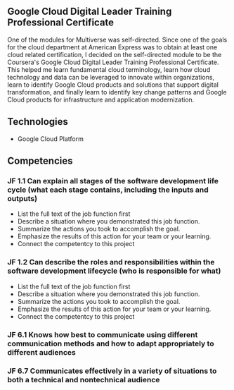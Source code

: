 ## Google Cloud Digital Leader Training Professional Certificate

One of the modules for Multiverse was self-directed. Since one of the goals for the cloud department at American Express was to obtain at least one cloud related certification, I decided on the self-directed module to be the Coursera's Google Cloud Digital Leader Training Professional Certificate. This helped me learn fundamental cloud terminology, learn how cloud technology and data can be leveraged to innovate within organizations, learn to identify Google Cloud products and solutions that support digital transformation, and finally learn to identify key change patterns and Google Cloud products for infrastructure and application modernization. 

## Technologies

- Google Cloud Platform

## Competencies

### JF 1.1 Can explain all stages of the software development life cycle (what each stage contains, including the inputs and outputs)

- List the full text of the job function first
- Describe a situation where you demonstrated this job function.
- Summarize the actions you took to accomplish the goal.
- Emphasize the results of this action for your team or your learning.
- Connect the competentcy to this project

### JF 1.2 Can describe the roles and responsibilities within the software development lifecycle (who is responsible for what)

- List the full text of the job function first
- Describe a situation where you demonstrated this job function.
- Summarize the actions you took to accomplish the goal.
- Emphasize the results of this action for your team or your learning.
- Connect the competentcy to this project

### JF 6.1 Knows how best to communicate using different communication methods and how to adapt appropriately to different audiences

### JF 6.7 Communicates effectively in a variety of situations to both a technical and nontechnical audience
